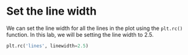 # Set the line width

We can set the line width for all the lines in the plot using the `plt.rc()` function. In this lab, we will be setting the line width to 2.5.

```python
plt.rc('lines', linewidth=2.5)
```
